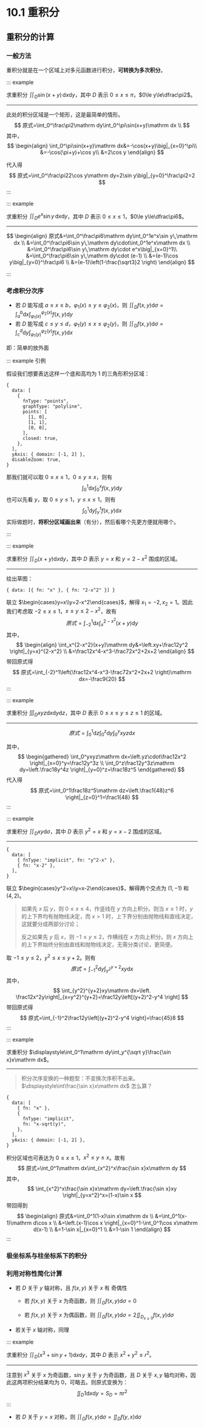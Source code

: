 # 10.1 重积分

## 重积分的计算

### 一般方法

重积分就是在一个区域上对多元函数进行积分，**可转换为多次积分**。

::: example

求重积分 $\displaystyle\iint_D\sin(x+y)\,\mathrm dx\mathrm dy$，其中 $D$ 表示 $0\le x\le \pi$，$0\le y\le\dfrac\pi2$。

---

此处的积分区域是一个矩形，这是最简单的情形。
$$
原式=\int_0^\frac\pi2\mathrm dy\int_0^\pi\sin(x+y)\mathrm dx \\
$$
其中，
$$
\begin{align}
\int_0^\pi\sin(x+y)\mathrm dx&=-\cos(x+y)\big|_{x=0}^\pi\\
&=-\cos(\pi+y)+\cos y\\
&=2\cos y
\end{align}
$$

代入得
$$
原式=\int_0^\frac\pi22\cos y\mathrm dy=2\sin y\big|_{y=0}^\frac\pi2=2
$$
:::

::: example

求重积分 $\displaystyle\iint_De^x\sin y\,\mathrm dx\mathrm dy$，其中 $D$ 表示 $0\le x\le 1$，$0\le y\le\dfrac\pi6$。

---

$$
\begin{align}
原式&=\int_0^\frac\pi6\mathrm dy\int_0^1e^x\sin y\,\mathrm dx \\
&=\int_0^\frac\pi6\sin y\,\mathrm dy\cdot\int_0^1e^x\mathrm dx \\
&=\int_0^\frac\pi6\sin y\,\mathrm dy\cdot e^x\big|_{x=0}^1\\
&=\int_0^\frac\pi6\sin y\,\mathrm dy\cdot (e-1) \\
&=(e-1)\cos y\big|_{y=0}^\frac\pi6 \\
&=(e-1)\left(1-\frac{\sqrt3}2 \right)
\end{align}
$$

:::

### 考虑积分次序

- 若 $D$ 能写成 $a\le x\le b$，$\varphi_1(x)\le y\le\varphi_2(x)$，则 $\displaystyle\iint_Df(x,y)\mathrm d\sigma=\int_a^b\mathrm dx\int_{\varphi_1(x)}^{\varphi_2(x)}f(x,y)\mathrm dy$
- 若 $D$ 能写成 $c\le y\le d$，$\varphi_1(y)\le x\le\varphi_2(y)$，则 $\displaystyle\iint_Df(x,y)\mathrm d\sigma=\int_c^d\mathrm dy\int_{\varphi_1(y)}^{\varphi_2(y)}f(x,y)\mathrm dx$

即：简单的放外面

::: example 引例

假设我们想要表达这样一个底和高均为 1 的三角形积分区域：

```graph
{
  data: [
    {
      fnType: "points",
      graphType: "polyline",
      points: [
        [1, 0],
        [1, 1],
        [0, 0],
      ],
      closed: true,
    },
  ],
  yAxis: { domain: [-1, 2] },
  disableZoom: true,
}
```

那我们就可以取 $0\le x\le 1$，$0\le y\le x$，则有
$$
\int_0^1\mathrm dx\int_0^xf(x,y)\mathrm dy
$$
也可以先看 $y$，取 $0\le y\le 1$，$y\le x\le 1$，则有
$$
\int_0^1\mathrm dy\int_y^1 f(x,y)\mathrm dx
$$
实际做题时，**将积分区域画出来**（有分），然后看哪个先更方便就用哪个。

:::

::: example

求重积分 $\displaystyle\iint_D(x+y)\mathrm dx\mathrm dy$，其中 $D$ 表示 $y=x$ 和 $y=2-x^2$ 围成的区域。

---

绘出草图：

```graph
{ data: [{ fn: "x" }, { fn: "2-x^2" }] }
```

联立 $\begin{cases}y=x\\y=2-x^2\end{cases}$，解得 $x_1=-2,x_2=1$。因此我们考虑取 $-2\le x\le 1$，$x\le y\le 2-x^2$，故有
$$
原式=\int_{-2}^1\mathrm dx\int_x^{2-x^2}(x+y)\mathrm dy
$$
其中，
$$
\begin{align}
\int_x^{2-x^2}(x+y)\mathrm dy&=\left.xy+\frac12y^2 \right|_{y=x}^{2-x^2} \\
&=\frac12x^4-x^3-\frac72x^2+2x+2
\end{align}
$$
带回原式得
$$
原式=\int_{-2}^1\left(\frac12x^4-x^3-\frac72x^2+2x+2 \right)\mathrm dx=-\frac9{20}
$$
:::

::: example

求重积分 $\displaystyle\iiint_Dxyz\mathrm dx\mathrm dy\mathrm dz$，其中 $D$ 表示 $0\le x\le y\le z\le 1$ 的区域。

---

$$
原式=\int_0^1\mathrm dz\int_0^z\mathrm dy\int_0^yxyz\mathrm dx
$$

其中，
$$
\begin{gathered}
\int_0^yxyz\mathrm dx=\left.yz\cdot\frac12x^2 \right|_{x=0}^y=\frac12y^3z \\
\int_0^z\frac12y^3z\mathrm dy=\left.\frac18y^4z \right|_{y=0}^z=\frac18z^5
\end{gathered}
$$
代入得
$$
原式=\int_0^1\frac18z^5\mathrm dz=\left.\frac1{48}z^6 \right|_{z=0}^1=\frac1{48}
$$
:::

::: example

求重积分 $\displaystyle\iint_Dxy\mathrm d\sigma$，其中 $D$ 表示 $y^2=x$ 和 $y=x-2$ 围成的区域。

---

```graph
{
  data: [
    { fnType: "implicit", fn: "y^2-x" },
    { fn: "x-2" },
  ],
}
```

联立 $\begin{cases}y^2=x\\y=x-2\end{cases}$，解得两个交点为 $(1,-1)$ 和 $(4,2)$。

> 如果先 $x$ 后 $y$，则 $0\le x\le4$，作竖线在 $y$ 方向上积分。则当 $x\le 1$ 时，$y$ 的上下界均有抛物线决定，而 $x>1$ 时，上下界分别由抛物线和直线决定，这就要分成两部分讨论；
>
> 反之如果先 $y$ 后 $x$，则 $-1\le y\le 2$，作横线在 $x$ 方向上积分。则 $x$ 方向上的上下界始终分别由直线和抛物线决定，无需分类讨论，更简便。

取 $-1\le y\le 2$，$y^2\le x\le y+2$。则有
$$
原式=\int_{-1}^2\mathrm dy\int_{y^2}^{y+2}xy\mathrm dx
$$
其中，
$$
\int_{y^2}^{y+2}xy\mathrm dx=\left. \frac12x^2y\right|_{x=y^2}^{y+2}=\frac12y\left[(y+2)^2-y^4 \right]
$$
带回原式得
$$
原式=\int_{-1}^2\frac12y\left[(y+2)^2-y^4 \right]=\frac{45}8
$$
:::

::: example

求重积分 $\displaystyle\int_0^1\mathrm dy\int_y^{\sqrt y}\frac{\sin x}x\mathrm dx$。

---

> 积分次序变换的一种题型：不变换次序积不出来。$\displaystyle\int\frac{\sin x}x\mathrm dx$ 怎么算？

```graph
{
  data: [
    { fn: "x" },
    {
      fnType: "implicit",
      fn: "x-sqrt(y)",
    },
  ],
  yAxis: { domain: [-1, 2] },
}
```

积分区域也可表达为 $0\le x\le 1$，$x^2\le y\le x$。故有
$$
原式=\int_0^1\mathrm dx\int_{x^2}^x\frac{\sin x}x\mathrm dy
$$
其中，
$$
\int_{x^2}^x\frac{\sin x}x\mathrm dy=\left.\frac{\sin x}xy \right|_{y=x^2}^x=(1-x)\sin x
$$
带回得到
$$
\begin{align}
原式&=\int_0^1(1-x)\sin x\mathrm dx \\
&=\int_0^1(x-1)\mathrm d\cos x \\
&=\left.(x-1)\cos x \right|_{x=0}^1-\int_0^1\cos x\mathrm d(x-1) \\
&=1-\sin x|_{x=0}^1 \\
&=1-\sin 1
\end{align}
$$
:::

### 极坐标系与柱坐标系下的积分



### 利用对称性简化计算

- 若 $D$ 关于 $y$ 轴对称，且 $f(x,y)$ 关于 $x$ 有 奇偶性

  - 若 $f(x,y)$ 关于 $x$ 为奇函数，则 $\displaystyle\iint_Df(x,y)\mathrm d\sigma=0$

  - 若 $f(x,y)$ 关于 $x$ 为偶函数，则 $\displaystyle\iint_Df(x,y)\mathrm d\sigma=2\iint_{D_{x\ge 0}}f(x,y)\mathrm d\sigma$

- 若关于 $x$ 轴对称，同理

::: example

求重积分 $\displaystyle\iint_D(x^3+\sin y+1)\mathrm dx\mathrm dy$，其中 $D$ 表示 $x^2+y^2\le r^2$。

---

注意到 $x^3$ 关于 $x$ 为奇函数，$\sin y$ 关于 $y$ 为奇函数，且 $D$ 关于 $x,y$ 轴均对称，因此这两项积分结果均为 $0$，可略去。则原式变换为：
$$
\iint_D1\mathrm dx\mathrm dy=S_D=\pi r^2
$$
:::

- 若 $D$ 关于 $y=x$ 对称，则 $\displaystyle\iint_Df(x,y)\mathrm d\sigma=\iint_Df(y,x)\mathrm d\sigma$